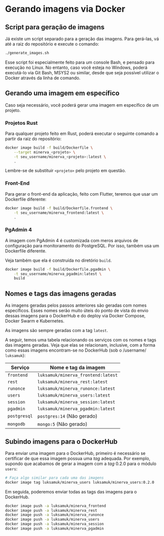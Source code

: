 # Gerando imagens via Docker


## Script para geração de imagens

Já existe um script separado para a geração das imagens. Para gerá-las, vá até
a raiz do repositório e execute o comando:

```bash
./generate_images.sh
```

Esse script foi especialmente feito para um console Bash, e pensado para
execução no Linux. No entanto, caso você esteja no Windows, poderá executá-lo
via Git Bash, MSYS2 ou similar, desde que seja possível utilizar o Docker
através da linha de comando.


## Gerando uma imagem em específico

Caso seja necessário, você poderá gerar uma imagem em específico de um projeto.

### Projetos Rust

Para qualquer projeto feito em Rust, poderá executar o seguinte comando a partir
da raiz do repositório:

```bash
docker image build -f build/Dockerfile \
	--target minerva_<projeto> \
	-t seu_username/minerva_<projeto>:latest \
	.
```

Lembre-se de substituir `<projeto>` pelo projeto em questão.

### Front-End

Para gerar o front-end da aplicação, feito com Flutter, teremos que usar um
Dockerfile diferente:

```bash
docker image build -f build/Dockerfile.frontend \
	-t seu_username/minerva_frontend:latest \
	.
```

### PgAdmin 4

A imagem com PgAdmin 4 é customizada com meros arquivos de configuração para
monitoramento do PostgreSQL. Por isso, também usa um Dockerfile diferente.

Veja também que ela é construída no diretório `build`.

```bash
docker image build -f build/Dockerfile.pgadmin \
	-t seu_username/minerva_pgadmin:latest \
	build
```


## Nomes e tags das imagens geradas

As imagens geradas pelos passos anteriores são geradas com nomes
específicos. Esses nomes serão muito úteis do ponto de vista do
envio dessas imagens para o DockerHub e do deploy via Docker
Compose, Docker Swarm e Kubernetes.

As imagens são sempre geradas com a tag `latest`.

A seguir, temos uma tabela relacionando os serviços com os nomes e tags
das imagens geradas. Veja que elas se relacionam, inclusive, com a forma
como essas imagens encontram-se no DockerHub (sob o /username/ `luksamuk`):

| Serviço      | Nome e tag da imagem               |
|--------------|------------------------------------|
| `frontend`   | `luksamuk/minerva_frontend:latest` |
| `rest`       | `luksamuk/minerva_rest:latest`     |
| `runonce`    | `luksamuk/minerva_runonce:latest`  |
| `users`      | `luksamuk/minerva_users:latest`    |
| `session`    | `luksamuk/minerva_session:latest`  |
| `pgadmin`    | `luksamuk/minerva_pgadmin:latest`  |
| `postgresql` | `postgres:14` (Não gerado)         |
| `mongodb`    | `mongo:5` (Não gerado)             |



## Subindo imagens para o DockerHub

Para enviar uma imagem para o DockerHub, primeiro é necessário se certificar de
que essa imagem possua uma _tag_ adequada. Por exemplo, supondo que acabamos de
gerar a imagem com a _tag_ 0.2.0 para o módulo `users`:

```bash
# Faça algo similar para cada uma das imagens
docker image tag luksamuk/minerva_users luksamuk/minerva_users:0.2.0
```

Em seguida, poderemos enviar todas as tags das imagens para o DockerHub.

```bash
docker image push -a luksamuk/minerva_frontend
docker image push -a luksamuk/minerva_rest
docker image push -a luksamuk/minerva_runonce
docker image push -a luksamuk/minerva_users
docker image push -a luksamuk/minerva_session
docker image push -a luksamuk/minerva_pgadmin
```
